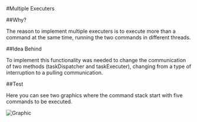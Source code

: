 #Multiple Executers

##Why?

The reason to implement multiple executers is to execute more than a command
at the same time, running the two commands in different threads.

##Idea Behind

To implement this functionality was needed to change the communication
of two methods (taskDispatcher and taskExecuter), changing from 
a type of interruption to a pulling communication.

##Test

Here you can see two graphics where the command stack start with
five commands to be executed.

![Graphic](img/test_mult_executer.png)



